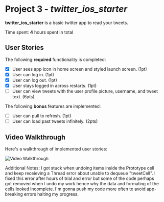 # Project 3 - *twitter_ios_starter*

**twitter_ios_starter** is a basic twitter app to read your tweets.

Time spent: **4** hours spent in total

## User Stories

The following **required** functionality is completed:

- [x] User sees app icon in home screen and styled launch screen. (1pt)
- [x] User can log in. (1pt)
- [x] User can log out. (1pt)
- [x] User stays logged in across restarts. (1pt)
- [ ] User can view tweets with the user profile picture, username, and tweet text. (6pts)

The following **bonus** features are implemented:

- [ ] User can pull to refresh. (1pt)
- [ ] User can load past tweets infinitely. (2pts)

## Video Walkthrough

Here's a walkthrough of implemented user stories:

<img src='http://g.recordit.co/5qxMVJLWuY.gif' title='Video Walkthrough' width='' alt='Video Walkthrough' />

Additional Notes:
I got stuck when undoing items inside the Prototype cell and keep receieving a Thread error about unable to dequeue "tweetCell". I fixed this error after hours of trial and error but some of the code perhaps got removed when I undo my work hence why the data and formating of the cells looked incomplete. I'm gonna push my code more often to avoid app-breaking errors halting my progress.
